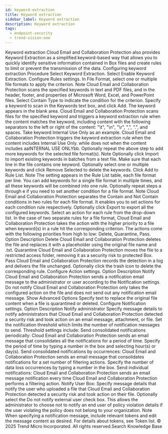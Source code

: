 ```yaml
---
id: keyword-extraction
title: Keyword extraction
sidebar_label: Keyword extraction
description: Keyword extraction
tags:
  - endpoint-security
  - trend-vision-one
---
```


 Keyword extraction Cloud Email and Collaboration Protection also provides Keyword Extraction as a simplified keyword-based way that allows you to quickly identify sensitive information contained in Box files and create rules to limit or prevent the transmission of the data. Configuring keyword extraction Procedure Select Keyword Extraction. Select Enable Keyword Extraction. Configure Rules settings. In File Format, select one or multiple file formats to apply the criterion. Note Cloud Email and Collaboration Protection scans the specified keywords in text and PDF files, and in the header, footer, and properties of Microsoft Word, Excel, and PowerPoint files. Select Contain Type to indicate the condition for the criterion. Specify a keyword to scan in the Keywords text box, and click Add. The keyword appears in the blank area. Cloud Email and Collaboration Protection scans files for the specified keyword and triggers a keyword extraction rule when the content matches the keyword, including content with the following separators to the left or right of the content: "\t", "\n", "\r", ",", ".", and spaces. Take keyword Internal Use Only as an example. Cloud Email and Collaboration Protection triggers the keyword extraction rule when the content includes Internal Use Only. while does not when the content includes aaINTERNAL USE ONLYbb. Optionally repeat the above step to add more keywords for the selected file format(s). Note Optionally click Import to import existing keywords in batches from a text file. Make sure that each line in the file contains one keyword. Optionally select one or multiple keywords and click Remove Selected to delete the keywords. Click Add to Rule List. Note The setting appears in the Rule List table, each file format per line. You can add keywords for a single file format in multiple times, and all these keywords will be combined into one rule. Optionally repeat steps a through e if you need to set another condition for a file format. Note Cloud Email and Collaboration Protection separates the Contain and Not Contain conditions in two rules for each file format. It enables you to set actions for each condition rule respectively. Optionally click Export to export all the configured keywords. Select an action for each rule from the drop-down list. In the case of two separate rules for a file format, Cloud Email and Collaboration Protection takes the action with the higher priority to a file when keyword(s) in a rule hit the corresponding criterion. The actions come with the following priorities from high to low: Delete, Quarantine, Pass. Option Description Delete Cloud Email and Collaboration Protection deletes the file and replaces it with a placeholder using the original file name and .txt. Quarantine Cloud Email and Collaboration Protection moves the file to a restricted access folder, removing it as a security risk to protected Box. Pass Cloud Email and Collaboration Protection records the detection in a log and delivers the file unchanged. Optionally click the trash icon to delete the corresponding rule. Configure Action settings. Option Description Notify Cloud Email and Collaboration Protection sends a notification email message to the administrator or user according to the Notification settings. Do not notify Cloud Email and Collaboration Protection only takes the configured action on the file and does not send out any notification email message. Show Advanced Options Specify text to replace the original file content when a file is quarantined or deleted. Configure Notification settings. Option Description Notify administrator Specify message details to notify administrators that Cloud Email and Collaboration Protection detected a security risk and took action on an email message, attachment, or file. Set the notification threshold which limits the number of notification messages to send. Threshold settings include: Send consolidated notifications periodically: Cloud Email and Collaboration Protection sends an email message that consolidates all the notifications for a period of time. Specify the period of time by typing a number in the box and selecting hour(s) or day(s). Send consolidated notifications by occurrences: Cloud Email and Collaboration Protection sends an email message that consolidates notifications for a set number of filtering actions. Specify the number of data loss occurrences by typing a number in the box. Send individual notifications: Cloud Email and Collaboration Protection sends an email message notification every time Cloud Email and Collaboration Protection performs a filtering action. Notify User Box: Specify message details that notify the user who uploaded a file that Cloud Email and Collaboration Protection detected a security risk and took action on their file. Optionally select the Do not notify external user check box. This allows the administrator to choose not to notify an end user of policy violation details if the user violating the policy does not belong to your organization. Note When specifying a notification message, include relevant tokens and edit the message content as desired. For details about tokens, see Token list. © 2025 Trend Micro Incorporated. All rights reserved.Search Knowledge Base